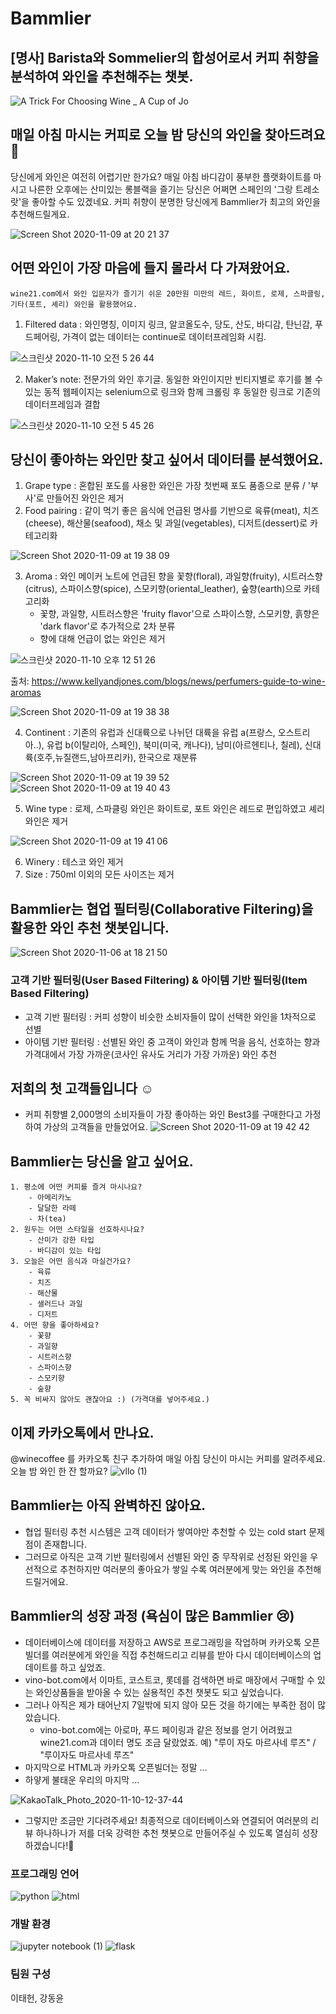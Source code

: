 # Bammlier
## [명사] Barista와 Sommelier의 합성어로서 커피 취향을 분석하여 와인을 추천해주는 챗봇.

![A Trick For Choosing Wine _ A Cup of Jo](https://user-images.githubusercontent.com/68367134/98342226-77d8bf80-2053-11eb-8b25-58d33e9093a0.jpeg)

## 매일 아침 마시는 커피로 오늘 밤 당신의 와인을 찾아드려요 🍷
당신에게 와인은 여전히 어렵기만 한가요?
매일 아침 바디감이 풍부한 플랫화이트를 마시고 나른한 오후에는 산미있는 롱블랙을 즐기는 당신은 어쩌면 스페인의 '그랑 트레소랏'을 좋아할 수도 있겠네요.
커피 취향이 분명한 당신에게 Bammlier가 최고의 와인을 추천해드릴게요.

![Screen Shot 2020-11-09 at 20 21 37](https://user-images.githubusercontent.com/68367134/98535169-0144f780-22c9-11eb-8441-463871219c7a.png)

## 어떤 와인이 가장 마음에 들지 몰라서 다 가져왔어요.

    wine21.com에서 와인 입문자가 즐기기 쉬운 20만원 미만의 레드, 화이트, 로제, 스파클링, 기타(포트, 셰리) 와인을 활용했어요.

1. Filtered data : 와인명칭, 이미지 링크, 알코올도수, 당도, 산도, 바디감, 탄닌감, 푸드페어링, 가격이 없는 데이터는 continue로 데이터프레임화 시킴.

![스크린샷 2020-11-10 오전 5 26 44](https://user-images.githubusercontent.com/68261338/98592834-9d94eb80-2315-11eb-8766-4bd0fece69ff.png)

2. Maker’s note: 전문가의 와인 후기글. 동일한 와인이지만 빈티지별로 후기를 볼 수 있는 동적 웹페이지는 selenium으로 링크와 함께 크롤링 후 동일한 링크로 기존의 데이터프레임과 결합

![스크린샷 2020-11-10 오전 5 45 26](https://user-images.githubusercontent.com/68261338/98594393-f1a0cf80-2317-11eb-9330-dc3050c88d55.png)

## 당신이 좋아하는 와인만 찾고 싶어서 데이터를 분석했어요.
1. Grape type : 혼합된 포도를 사용한 와인은 가장 첫번째 포도 품종으로 분류 / '부사'로 만들어진 와인은 제거
2. Food pairing : 같이 먹기 좋은 음식에 언급된 명사를 기반으로 육류(meat), 치즈(cheese), 해산물(seafood), 채소 및 과일(vegetables), 디저트(dessert)로 카테고리화 

![Screen Shot 2020-11-09 at 19 38 09](https://user-images.githubusercontent.com/68367134/98534095-5122bf00-22c7-11eb-86a3-5424b1107f95.png)

3. Aroma : 와인 메이커 노트에 언급된 향을 꽃향(floral), 과일향(fruity), 시트러스향(citrus), 스파이스향(spice), 스모키향(oriental_leather), 숲향(earth)으로 카테고리화
    - 꽃향, 과일향, 시트러스향은 'fruity flavor'으로 스파이스향, 스모키향, 흙향은 'dark flavor'로 추가적으로 2차 분류
    - 향에 대해 언급이 없는 와인은 제거

![스크린샷 2020-11-10 오후 12 51 26](https://user-images.githubusercontent.com/68261338/98625784-a86e7100-2353-11eb-8051-dd7e87c2d10a.png)

출처: https://www.kellyandjones.com/blogs/news/perfumers-guide-to-wine-aromas

![Screen Shot 2020-11-09 at 19 38 38](https://user-images.githubusercontent.com/68367134/98534101-53851900-22c7-11eb-9ad2-042afda6f794.png)

4. Continent : 기존의 유럽과 신대륙으로 나뉘던 대륙을 유럽 a(프랑스, 오스트리아..), 유럽 b(이탈리아, 스페인), 북미(미국, 캐나다), 남미(아르헨티나, 칠레), 신대륙(호주,뉴질랜드,남아프리카), 한국으로 재분류

![Screen Shot 2020-11-09 at 19 39 52](https://user-images.githubusercontent.com/68367134/98534104-54b64600-22c7-11eb-9b4e-ec1c865abe7f.png)
![Screen Shot 2020-11-09 at 19 40 43](https://user-images.githubusercontent.com/68367134/98534106-54b64600-22c7-11eb-9ccc-ce19e61811b0.png)

5. Wine type : 로제, 스파클링 와인은 화이트로, 포트 와인은 레드로 편입하였고 셰리 와인은 제거

![Screen Shot 2020-11-09 at 19 41 06](https://user-images.githubusercontent.com/68367134/98534109-554edc80-22c7-11eb-9f2a-fd35d77576a9.png)

6. Winery : 테스코 와인 제거
7. Size : 750ml 이외의 모든 사이즈는 제거

## Bammlier는 협업 필터링(Collaborative Filtering)을 활용한 와인 추천 챗봇입니다.
![Screen Shot 2020-11-06 at 18 21 50](https://user-images.githubusercontent.com/68367134/98349958-00f4f400-205e-11eb-897a-e5d1edd4523b.png)

### 고객 기반 필터링(User Based Filtering) & 아이템 기반 필터링(Item Based Filtering)
- 고객 기반 필터링 : 커피 성향이 비슷한 소비자들이 많이 선택한 와인을 1차적으로 선별
- 아이템 기반 필터링 : 선별된 와인 중 고객이 와인과 함께 먹을 음식, 선호하는 향과 가격대에서 가장 가까운(코사인 유사도 거리가 가장 가까운) 와인 추천

## 저희의 첫 고객들입니다 ☺️
- 커피 취향별 2,000명의 소비자들이 가장 좋아하는 와인 Best3를 구매한다고 가정하여 가상의 고객들을 만들었어요.
![Screen Shot 2020-11-09 at 19 42 42](https://user-images.githubusercontent.com/68367134/98534113-55e77300-22c7-11eb-9748-a0d16ee372a7.png)

## Bammlier는 당신을 알고 싶어요.
    1. 평소에 어떤 커피를 즐겨 마시나요?
        - 아메리카노
        - 달달한 라떼 
        - 차(tea)
    2. 원두는 어떤 스타일을 선호하시나요?
        - 산미가 강한 타입
        - 바디감이 있는 타입
    3. 오늘은 어떤 음식과 마실건가요?
        - 육류
        - 치즈
        - 해산물
        - 샐러드나 과일
        - 디저트
    4. 어떤 향을 좋아하세요?
        - 꽃향
        - 과일향
        - 시트러스향 
        - 스파이스향
        - 스모키향
        - 숲향
    5. 꼭 비싸지 않아도 괜찮아요 :) (가격대를 넣어주세요.)

## 이제 카카오톡에서 만나요.
@winecoffee 를 카카오톡 친구 추가하여 매일 아침 당신이 마시는 커피를 알려주세요. 오늘 밤 와인 한 잔 할까요?
![vllo (1)](https://user-images.githubusercontent.com/68367134/98549235-da44f080-22dd-11eb-8f47-b672bc455c00.gif)

## Bammlier는 아직 완벽하진 않아요.
- 협업 필터링 추천 시스템은 고객 데이터가 쌓여야만 추천할 수 있는 cold start 문제점이 존재합니다.
- 그러므로 아직은 고객 기반 필터링에서 선별된 와인 중 무작위로 선정된 와인을 우선적으로 추천하지만 여러분의 좋아요가 쌓일 수록 여러분에게 맞는 와인을 추천해드릴거에요.

## Bammlier의 성장 과정 (욕심이 많은 Bammlier 😢)
- 데이터베이스에 데이터를 저장하고 AWS로 프로그래밍을 작업하며 카카오톡 오픈빌더를 여러분에게 와인을 직접 추천해드리고 리뷰를 받아 다시 데이터베이스의 업데이트를 하고 싶었죠.
- vino-bot.com에서 이마트, 코스트코, 롯데를 검색하면 바로 매장에서 구매할 수 있는 와인상품들을 받아올 수 있는 실용적인 추천 챗봇도 되고 싶었습니다.
- 그러나 아직은 제가 태어난지 7일밖에 되지 않아 모든 것을 하기에는 부족한 점이 많았습니다. 
    - vino-bot.com에는 아로마, 푸드 페이링과 같은 정보를 얻기 어려웠고 wine21.com과 데이터 명도 조금 달랐었죠.
    예) "루이 자도 마르사네 루즈" / "루이자도 마르사네 루즈"
- 마지막으로 HTML과 카카오톡 오픈빌더는 정말 ...
- 하얗게 불태운 우리의 마지막 ...


![KakaoTalk_Photo_2020-11-10-12-37-44](https://user-images.githubusercontent.com/68261338/98624638-92f84780-2351-11eb-898d-0a000b93b352.gif)


- 그렇지만 조금만 기다려주세요! 최종적으로 데이터베이스와 연결되어 여러분의 리뷰 하나하나가 저를 더욱 강력한 추천 챗봇으로 만들어주실 수 있도록 열심히 성장하겠습니다!💪
    


### 프로그래밍 언어
![python](https://user-images.githubusercontent.com/68367134/98533242-0e141c00-22c6-11eb-9d66-2bff894e1d10.png)
![html](https://user-images.githubusercontent.com/68367134/98533239-0ce2ef00-22c6-11eb-9377-77ca745d1546.png)

### 개발 환경
![jupyter notebook (1)](https://user-images.githubusercontent.com/68367134/98533658-9bf00700-22c6-11eb-9b23-7e1c8ed0ed0c.jpeg)
![flask](https://user-images.githubusercontent.com/68367134/98533377-3f8ce780-22c6-11eb-8736-98895c5173f3.png)

### 팀원 구성
이태헌, 강동윤
